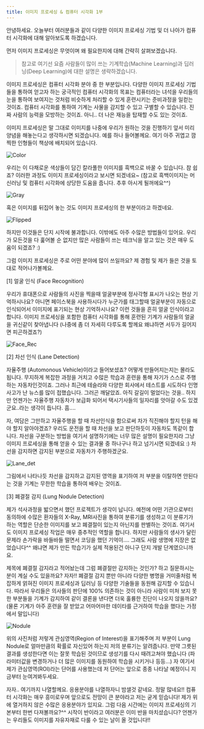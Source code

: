 ```yaml
---
title: 이미지 프로세싱 & 컴퓨터 시각화 1부
---
```


안녕하세요. 오늘부터 여러분들과 같이 다양한 이미지 프로세싱 기법 및 더 나아가 컴퓨터 시각화에 대해 알아보도록 하겠습니다. 

먼저 이미지 프로세싱은 무엇이며 왜 필요한지에 대해 간략히 살펴보겠습니다.

> 참고로 여기선 요즘 사람들이 많이 쓰는 기계학습(Machine Learning)과 딥러닝(Deep Learning)에 대한 설명은 생략하겠습니다. 

이미지 프로세싱은 컴퓨터 시각화 분야 중 한 부분입니다. 다양한 이미지 프로세싱 기법들을 통하여 얻고자 하는 궁극적인 컴퓨터 시각화의 목표는 컴퓨터라는 녀석을 우리들의 눈을 통하여 보여지는 것처럼 비슷하게 처리할 수 있게 훈련시키는 준비과정을 일컫는 것이죠. 컴퓨터 시각화를 통하여 기계는 사물을 감지할 수 있고 구별할 수 있습니다. 진짜 사람의 능력을 모방하는 것이죠. 아니.. 더 나은 재능을 탑재할 수도 있는 것이죠.

이미지 프로세싱은 말 그대로 이미지를 나중에 우리가 원하는 것을 진행하기 앞서 미리 양념을 해놓는다고 생각하시면 되겠습니다. 예를 하나 들어볼께요. 여기 아주 귀엽고 깜찍한 인형들이 책상에 배치되어 있습니다.

![Color](/emerald/img/dolls_color.png "Color")    
 
 우리는 이 다채로운 색상들이 담긴 칼라풀한 이미지를 흑백으로 바꿀 수 있습니다. 참 쉽죠? 이러한 과정도 이미지 프로세싱이라고 보시면 되겠네요~ (참고로 흑백이미지는 머신러닝 및 컴퓨터 시각화에 상당한 도움을 줍니다. 추후 아시게 될꺼에요^^)
 
 ![Gray](/emerald/img/dolls_gray.png "Gray")

혹은 이미지를 뒤집어 놓는 것도 이미지 프로세싱의 한 부분이라고 하겠네요.

![Flipped](/emerald/img/flipped.png "Flipped")

하지만 이것들은 단지 시작에 불과합니다. 이밖에도 아주 수많은 방법들이 있어요. 우리가 모든것을 다 훑어볼 순 없지만 많은 사람들이 쓰는 테크닉을 알고 있는 것은 매우 도움이 되겠죠? :)

그럼 이미지 프로세싱은 주로 어떤 분야에 많이 쓰일까요? 제 경험 및 제가 들은 것을 토대로 적어나가볼께요. 

[1] 얼굴 인식 (Face Recognition)

우리가 휴대폰으로 사람들의 사진을 찍을때 얼굴부분에 정사각형 표시가 나오는 현상 기억하시나요? 아니면 페이스북을 사용하시다가 누군가를 태그할때 얼굴부분이 자동으로 인식되어서 이미지에 표기되는 현상 기억하시나요? 이런 것들을 흔히 얼굴 인식이라고 합니다. 이미지 프로세싱을 포함한 컴퓨터 시각화를 통해 훈련된 기계가 사람들의 얼굴을 귀신같이 찾아냅니다 (나중에 좀 더 자세히 다루도록 할께요 왜냐하면 서두가 길어지면 피곤하겠죠?)

![Face_Rec](/emerald/img/face_recog.png "Face_Rec")

[2] 차선 인식 (Lane Detection)

자율주행 (Automonous Vehicle)이라고 들어보셨죠? 어떻게 만들어지는지는 몰라도 됩니다. 무지하게 복잡한 과정을 거치고 수많은 학습과 훈련을 통해 자기가 스스로 주행하는 자동차인것이죠. 그러나 최근에 테슬라와 다양한 회사에서 테스트를 시도하다 인명사고가 난 뉴스를 많이 접했습니다. 그러곤 깨달았죠. 아직 갈길이 멀었다는 것을.. 하지만 언젠가는 자율주행 자동차가 보급화 되어서 택시기사들의 일자리를 앗아갈 수도 있겠군요..라는 생각이 듭니다. 흠....

자, 여담은 그만하고 자율주행을 할 때 차선인식을 함으로써 차가 직진해야 할지 턴을 해야 할지 알아야겠죠? 우리도 운전을 할 때 차선을 보고 판단하듯이 자동차도 똑같이 합니다. 차선을 구분하는 방법을 여기서 설명하기에는 너무 많은 설명이 필요한지라 그냥 이미지 프로세싱을 통해 얻을 수 있는 결과물 중 하나구나 하고 넘기시면 되겠네요 :) 차선을 감지하면 감지된 부분으로 자동차가 주행하겠군요.

![Lane_det](/emerald/img/lane_detection.png "Lane_det")

그림에서 나타나듯 차선을 감지하고 감지된 영역을 표기하여 저 부분을 이탈하면 안된다는 것을 기계는 무한한 학습을 통하여 배우는 것이죠.

[3] 폐결절 감지 (Lung Nodule Detection) 

제가 석사과정을 밟으면서 했던 프로젝트가 생각이 납니다. 예전에 어떤 기관으로부터 동의하에 수많은 환자들의 X-Ray, MRI사진을 통하여 분류기를 생성하고 이 분류기가 하는 역할은 단순한 이미지를 보고 폐결절이 있는지 아닌지를 판별하는 것이죠. 여기서도 이미지 프로세싱 작업은 매우 중추적인 역할을 합니다. 하지만 사람들의 생사가 달린 문제라 손가락을 바들바들 떨면서 코딩을 했던 기억이.... 그래도 사람 생명에 지장은 없었습니다^^ 왜냐면 제가 만든 학습기가 실제 적용된건 아니구 단지 개발 단계였으니까요.

제목에 폐결절 감지라고 적어놨는데 그럼 폐결절만 감지하는 것인가? 하고 질문하시는 분이 계실 수도 있을까요? 자자!! 폐결절 감지 뿐만 아니라 다양한 병명을 거미줄처럼 복잡하게 얽혀진 이미지 프로세싱과 딥러닝 등 다양한 기술들을 동원해 감지할 수 있습니다. 따라서 우리들은 의사들의 판단에 100% 의존하는 것이 아니라 사람이 미처 보지 못한 부분들을 기계가 감지하여 같이 결론을 낸다면 더욱 훌륭한 진단이 나오지 않을까요? (물론 기계가 아주 훈련을 잘 받았고 어마어마한 데이타를 근거하여 학습을 했다는 가정에서 말입니다) 

![Nodule](/emerald/img/nodule.png "Nodule")

위의 사진처럼 저렇게 관심영역(Region of Interest)을 표기해주며 저 부분이 Lung Nodule로 얼마만큼의 확률로 자신있어 하는지 저의 분류기는 알려줍니다. 만약 그릇된 결과를 생성한다면 이는 잘못 학습된 것이므로 생성기를 다시 때려고쳐야 했습니다 (파라미터값을 변경하거나 더 많은 이미지를 동원하여 학습을 시키거나 등등...) 자 여기서 제가 관심영역(ROI)라는 단어를 사용했는데 저 단어는 앞으로 종종 나타날 예정이니 지금부터 눈여겨봐두세요.


자자.. 여기까지 나열할께요. 응용분야를 나열하자니 밤샐것 같네요. 정말 많네요!! 컴퓨터 시각화는 매우 흥미로우며 앞으로도 전망이 큰 분야라고 저는 굳게 믿습니다! 제가 위에 열거하지 않은 수많은 응용분야가 있지요. 그럼 다음 시간에는 이미지 프로세싱의 기본부터 한번 다져볼까요?^^ 시작이 반이라고 여러분은 이미 반을 마치셨습니다? 언젠가는 우리들도 이미지를 자유자재로 다룰 수 있는 날이 올 것입니다!!

